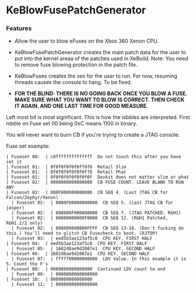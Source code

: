 # KeBlowFusePatchGenerator

### Features

- Allow the user to blow eFuses on the Xbox 360 Xenon CPU. 
- KeBlowFusePatchGenerator creates the main patch data for the user to put into the kernel areaa of the patches used in XeBuild.  Note: You need to remove fuse blowing protection in the patch file.
- KeBlowFuses creates the xex for the user to run.  For now, resuming threads causes the console to hang. To be fixed.

- **FOR THE BLIND: THERE IS NO GOING BACK ONCE YOU BLOW A FUSE. MAKE SURE WHAT YOU WANT TO BLOW IS CORRECT. THEN CHECK IT AGAIN. AND ONE LAST TIME FOR GOOD MEASURE.**

Left most bit is most significant. This is how the nibbles are interpreted. First nibble on Fuse set 00 being 0xC means 1100 in binary.

You will never want to burn CB if you're trying to create a JTAG console.


Fuse set example:

    | Fuseset 00:  | c0ffffffffffffff  Do not touch this after you have set it 
    | Fuseset 01:  | 0f0f0f0f0f0ff0f0  Retail Slim 
    | Fuseset 01:  | 0f0f0f0f0f0f0ff0  Retail Phat 
    | Fuseset 01:  | 0f0f0f0f0f0f0f0f  Devkit does not matter slim or phat
    | Fuseset 02:  | 0000000000000000  CB FUSE COUNT. LEAVE BLANK TO RUN ANY
    | Fuseset 02:  | 000F000000000000  CB SEQ 4. (Last JTAG CB for Falcon/Zephyr/Xenon)
	  | Fuseset 02:  | 0000F00000000000  CB SEQ 5. (Last JTAG CB for jasper)
	  | Fuseset 02:  | 000000F000000000  CB SEQ 7. (JTAG PATCHED. RGH1)
	  | Fuseset 02:  | 00000000000F0000  CB SEQ 12. (RGH1 Patched, RGH1.2/2 only)
	  | Fuseset 02:  | 000000000000FFFF  CB SEQ 13-16. (Don't fucking do this.) You'll need to glitch CB Fusecheck to boot. (RJTOP)
	  | Fuseset 03:  | eed5b3ae123af5c0  CPU KEY. FIRST HALF
    | Fuseset 04:  | eed5b3ae123af5c0  CPU KEY. FIRST HALF
	  | Fuseset 05:  | 1602d8ae9d2087e1  CPU KEY. SECOND HALF
    | Fuseset 06:  | 1602d8ae9d2087e1  CPU KEY. SECOND HALF
	  | Fuseset 07:  | fffff00000000000  LDV Value. In this example it is 5. Count the F's
    | Fuseset 08:  | 0000000000000000  Continued LDV count to end
	  | Fuseset 09:  | 0000000000000000
    | Fuseset 10:  | 0000000000000000
	  | Fuseset 11:  | 0000000000000000
